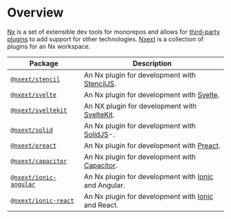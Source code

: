 # Overview

[Nx](https://nx.dev/) is a set of extensible dev tools for monorepos and allows
for [third-party plugins](https://nx.dev/community) to add support for other
technologies. [Nxext](https://github.com/nxext/nx-extensions) is a collection of plugins for an Nx workspace.

| Package                                               | Description                                                              |
| ----------------------------------------------------- | ------------------------------------------------------------------------ |
| [`@nxext/stencil`](../stencil/overview)               | An Nx plugin for development with [StencilJS](https://stenciljs.com/).   |
| [`@nxext/svelte`](../svelte/overview)                 | An Nx plugin for development with [Svelte](https://svelte.dev/).         |
| [`@nxext/sveltekit`](../sveltekit/overview)           | An NX plugin for development with [SvelteKit](https://kit.svelte.dev/).  |
| [`@nxext/solid`](../solid/overview)                   | An Nx plugin for development with [SolidJS](https://www.solidjs.com/)-.  |
| [`@nxext/preact`](../preact/overview)                 | An Nx plugin for development with [Preact](https://reactjs.org/).        |
| [`@nxext/capacitor`](../capacitor/generators)         | An Nx plugin for development with [Capacitor](https://capacitorjs.com/). |
| [`@nxext/ionic-angular`](../ionic-angular/generators) | An Nx plugin for development with [Ionic](https://ionic.io) and Angular. |
| [`@nxext/ionic-react`](../ionic-react/generators)     | An Nx plugin for development with [Ionic](https://ionic.io) and React.   |
